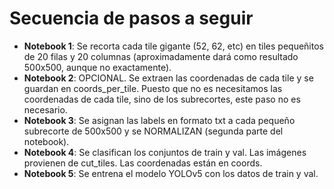 # Secuencia de pasos a seguir

- **Notebook 1**: Se recorta cada tile gigante (52, 62, etc) en tiles pequeñitos de 20 filas y 20 columnas (aproximadamente dará como resultado 500x500, aunque no exactamente).
- **Notebook 2**: OPCIONAL. Se extraen las coordenadas de cada tile y se guardan en coords_per_tile. Puesto que no es necesitamos las coordenadas de cada tile, sino de los subrecortes, este paso no es necesario.
- **Notebook 3**: Se asignan las labels en formato txt a cada pequeño subrecorte de 500x500 y se NORMALIZAN (segunda parte del notebook).
- **Notebook 4**: Se clasifican los conjuntos de train y val. Las imágenes provienen de cut_tiles. Las coordenadas están en coords.
- **Notebook 5**: Se entrena el modelo YOLOv5 con los datos de train y val.